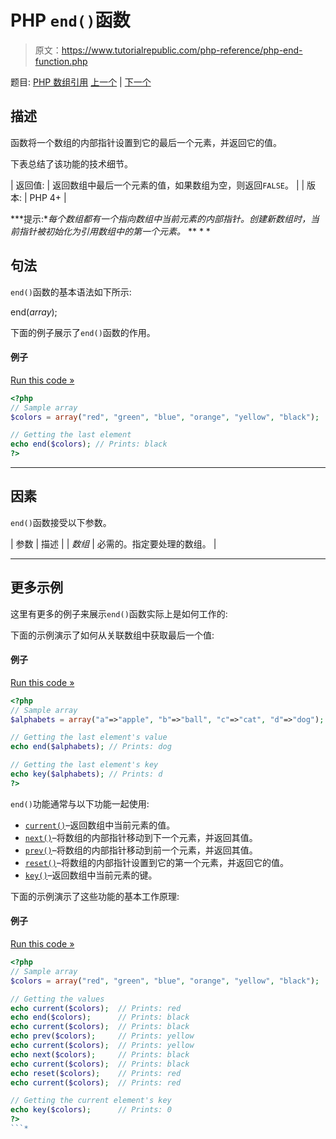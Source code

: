 # PHP `end()`函数

> 原文：<https://www.tutorialrepublic.com/php-reference/php-end-function.php>

题目: [PHP 数组引用](php-array-functions.php) [上一个](php-current-function.php) | [下一个](php-extract-function.php)

## 描述

函数将一个数组的内部指针设置到它的最后一个元素，并返回它的值。

下表总结了该功能的技术细节。

| 返回值: | 返回数组中最后一个元素的值，如果数组为空，则返回`FALSE`。 |
| 版本: | PHP 4+ |

 ***提示:**每个数组都有一个指向数组中当前元素的内部指针。创建新数组时，当前指针被初始化为引用数组中的第一个元素。*  ** * *

## 句法

`end()`函数的基本语法如下所示:

end(*array*);

下面的例子展示了`end()`函数的作用。

#### 例子

[Run this code »](../codelab.php?topic=php&file=get-the-last-element-in-an-array "Run this code to view the output")

```php
<?php
// Sample array
$colors = array("red", "green", "blue", "orange", "yellow", "black");

// Getting the last element 
echo end($colors); // Prints: black
?>
```

* * *

## 因素

`end()`函数接受以下参数。

| 参数 | 描述 |
| *数组* | 必需的。指定要处理的数组。 |

* * *

## 更多示例

这里有更多的例子来展示`end()`函数实际上是如何工作的:

下面的示例演示了如何从关联数组中获取最后一个值:

#### 例子

[Run this code »](../codelab.php?topic=php&file=get-the-last-value-from-an-associative-array "Run this code to view the output")

```php
<?php
// Sample array
$alphabets = array("a"=>"apple", "b"=>"ball", "c"=>"cat", "d"=>"dog");

// Getting the last element's value
echo end($alphabets); // Prints: dog

// Getting the last element's key
echo key($alphabets); // Prints: d
?>
```

`end()`功能通常与以下功能一起使用:

*   [`current()`](php-current-function.php)–返回数组中当前元素的值。
*   [`next()`](php-next-function.php)–将数组的内部指针移动到下一个元素，并返回其值。
*   [`prev()`](php-prev-function.php)–将数组的内部指针移动到前一个元素，并返回其值。
*   [`reset()`](php-reset-function.php)–将数组的内部指针设置到它的第一个元素，并返回它的值。
*   [`key()`](php-key-function.php)–返回数组中当前元素的键。

下面的示例演示了这些功能的基本工作原理:

#### 例子

[Run this code »](../codelab.php?topic=php&file=using-end-with-other-related-functions "Run this code to view the output")

```php
<?php
// Sample array
$colors = array("red", "green", "blue", "orange", "yellow", "black");

// Getting the values 
echo current($colors);  // Prints: red
echo end($colors);      // Prints: black
echo current($colors);  // Prints: black
echo prev($colors);     // Prints: yellow
echo current($colors);  // Prints: yellow
echo next($colors);     // Prints: black
echo current($colors);  // Prints: black
echo reset($colors);    // Prints: red
echo current($colors);  // Prints: red

// Getting the current element's key
echo key($colors);      // Prints: 0
?>
```*